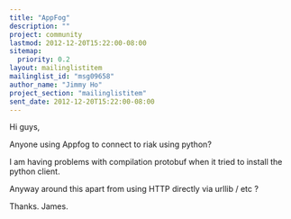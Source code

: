 ```yaml
---
title: "AppFog"
description: ""
project: community
lastmod: 2012-12-20T15:22:00-08:00
sitemap:
  priority: 0.2
layout: mailinglistitem
mailinglist_id: "msg09658"
author_name: "Jimmy Ho"
project_section: "mailinglistitem"
sent_date: 2012-12-20T15:22:00-08:00
---
```



Hi guys,

Anyone using Appfog to connect to riak using python?

I am having problems with compilation protobuf when it tried to install the 
python client.

Anyway around this apart from using HTTP directly via urllib / etc ?

Thanks.
James.
